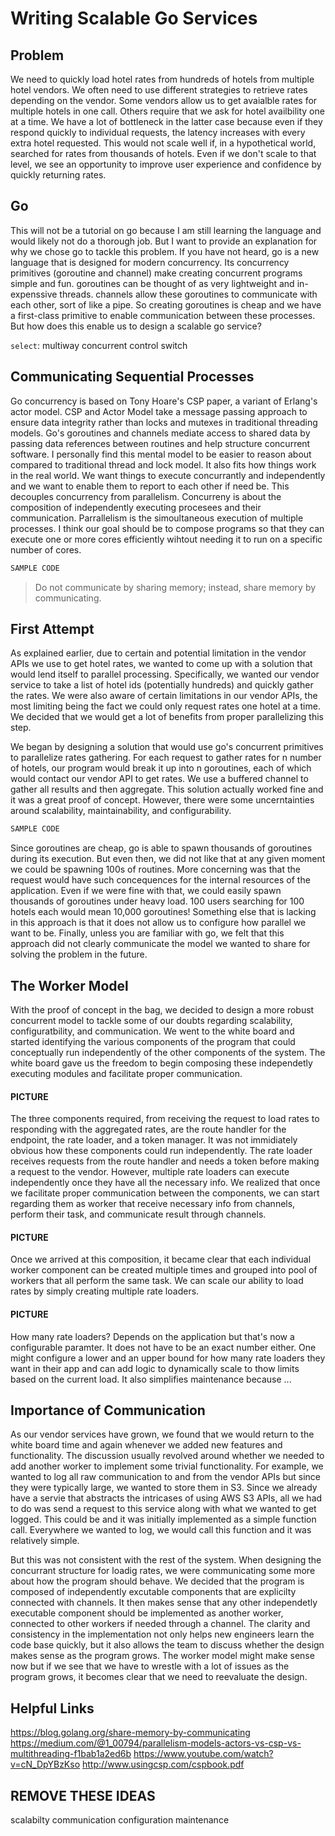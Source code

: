 #  Writing Scalable Go Services

## Problem

We need to quickly load hotel rates from hundreds of hotels from multiple hotel
vendors. We often need to use different strategies to retrieve rates depending
on the vendor. Some vendors allow us to get avaialble rates for multiple hotels
in one call. Others require that we ask for hotel availbility one at a time. We
have a lot of bottleneck in the latter case because even if they respond quickly
to individual requests, the latency increases with every extra hotel requested.
This would not scale well if, in a hypothetical world, searched for rates from
thousands of hotels. Even if we don't scale to that level, we see an opportunity
to improve user experience and confidence by quickly returning rates.


## Go 

This will not be a tutorial on go because I am still learning the language
and would likely not do a thorough job. But I want to provide an explanation for
why we chose go to tackle this problem. If you have not heard, go is a new
language that is designed for modern concurrency.  Its concurrency primitives
(goroutine and channel) make creating concurrent programs simple and fun.
goroutines can be thought of as very lightweight and in-expenssive threads.
channels allow these goroutines to communicate with each other, sort of like a
pipe. So creating goroutines is cheap and we have a first-class primitive to
enable communication between these processes. But how does this enable us to
design a scalable go service? 

`select`: multiway concurrent control switch


## Communicating Sequential Processes

Go concurrency is based on Tony Hoare's CSP paper, a variant of Erlang's actor
model. CSP and Actor Model take a message passing approach to ensure data
integrity rather than locks and mutexes in traditional threading models. Go's
goroutines and channels mediate access to shared data by passing data references
between routines and help structure concurrent software.  I personally find this
mental model to be easier to reason about compared to traditional thread and
lock model. It also fits how things work in the real world. We want things to
execute concurrantly and independently and we want to enable them to report to
each other if need be. This decouples concurrency from parallelism. Concurreny
is about the composition of independently executing procesees and their
communication. Parrallelism is the simoultaneous execution of multiple
processes. I think our goal should be to compose programs so that they can
execute one or more cores efficiently wihtout needing it to run on a specific
number of cores. 

```go
SAMPLE CODE
```

> Do not communicate by sharing memory; instead, share memory by communicating.

## First Attempt

As explained earlier, due to certain and potential limitation in the vendor APIs
we use to get hotel rates, we wanted to come up with a solution that would lend
itself to parallel processing. Specifically, we wanted our vendor service to
take a list of hotel ids (potentially hundreds) and quickly gather the rates. We
were also aware of certain limitations in our vendor APIs, the most limiting
being the fact we could only request rates one hotel at a time. We decided that
we would get a lot of benefits from proper parallelizing this step.

We began by designing a solution that would use go's concurrent primitives to
parallelize rates gathering. For each request to gather rates for n number of
hotels, our program would break it up into n goroutines, each of which would
contact our vendor API to get rates. We use a buffered channel to gather
all results and then aggregate. This solution actually worked fine and it was a
great proof of concept. However, there were some uncerntainties around
scalability, maintainability, and configurability.

```go
SAMPLE CODE
```

Since goroutines are cheap, go is able to spawn thousands of goroutines during
its execution. But even then, we did not like that at any given moment we could
be spawning 100s of routines. More concerning was that the request would have
such concequences for the internal resources of the application. Even if we were
fine with that, we could easily spawn thousands of goroutines under heavy load.
100 users searching for 100 hotels each would mean 10,000 goroutines! Something
else that is lacking in this approach is that it does not allow us to configure
how parallel we want to be. Finally, unless you are familiar with go, we felt
that this approach did not clearly communicate the model we wanted to share for
solving the problem in the future.

## The Worker Model

With the proof of concept in the bag, we decided to design a more robust
concurrent model to tackle some of our doubts regarding scalability,
configuratbility, and communication. We went to the white board and started
identifying the various components of the program that could conceptually run
independently of the other components of the system. The white board gave us the
freedom to begin composing these independetly executing modules and facilitate
proper communication. 

#### PICTURE

The three components required, from receiving the request to load rates to
responding with the aggregated rates, are the route handler for the endpoint,
the rate loader, and a token manager. It was not immidiately obvious how these
components could run independently. The rate loader receives requests from the
route handler and needs a token before making a request to the vendor. However,
multiple rate loaders can execute independently once they have all the necessary
info. We realized that once we facilitate proper communication between the
components, we can start regarding them as worker that receive necessary info
from channels, perform their task, and communicate result through channels.

#### PICTURE

Once we arrived at this composition, it became clear that each individual
worker component can be created multiple times and grouped into pool of workers
that all perform the same task. We can scale our ability to load rates by simply
creating multiple rate loaders.

#### PICTURE

How many rate loaders? Depends on the application but that's now a configurable
paramter. It does not have to be an exact number either. One might configure a
lower and an upper bound for how many rate loaders they want in their app and
can add logic to dynamically scale to thow limits based on the current load. It
also simplifies maintenance because ...

## Importance of Communication

As our vendor services have grown, we found that we would return to the
white board time and again whenever we added new features and functionality. The
discussion usually revolved around whether we needed to add another worker to
implement some trivial functionality. For example, we wanted to log all raw
communication to and from the vendor APIs but since they were typically large,
we wanted to store them in S3. Since we already have a servie that abstracts the
intricases of using AWS S3 APIs, all we had to do was send a request to this
service along with what we wanted to get logged. This could be and it was
initially implemented as a simple function call. Everywhere we wanted to log, we
would call this function and it was relatively simple.

But this was not consistent with the rest of the system. When designing the
concurrant structure for loadig rates, we were communicating some more about how
the program should behave. We decided that the program is composed of
independently excutable components that are explicilty connected with
channels. It then makes sense that any other independetly executable component
should be implemented as another worker, connected to other workers if needed
through a channel. The clarity and consistency in the implementation not only
helps new engineers learn the code base quickly, but it also allows the team to
discuss whether the design makes sense as the program grows. The worker model
might make sense now but if we see that we have to wrestle with a lot of issues
as the program grows, it becomes clear that we need to reevaluate the design.


## Helpful Links 

<https://blog.golang.org/share-memory-by-communicating>
<https://medium.com/@1_00794/parallelism-models-actors-vs-csp-vs-multithreading-f1bab1a2ed6b>
<https://www.youtube.com/watch?v=cN_DpYBzKso>
<http://www.usingcsp.com/cspbook.pdf>


## REMOVE THESE IDEAS

scalabilty communication configuration maintenance
